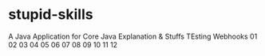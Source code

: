 # stupid-skills
A Java Application for Core Java Explanation &amp; Stuffs
TEsting Webhooks
01
02
03
04
05
06
07
08
09
10
11
12
